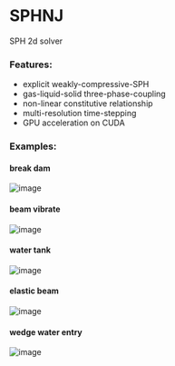 # SPHNJ
SPH 2d solver<br />
### Features:   
- explicit weakly-compressive-SPH<br />
- gas-liquid-solid three-phase-coupling<br />
- non-linear constitutive relationship<br />
- multi-resolution time-stepping<br />
- GPU acceleration on CUDA<br />
### Examples:
#### break dam
![image](https://github.com/niji127/SPHNJ/assets/152270816/e2c169e2-87fe-48f0-a551-d280d2e05710)
#### beam vibrate
![image](https://github.com/niji127/SPHNJ/assets/152270816/494cd291-f998-4547-b927-0825a307bbf3)
#### water tank
![image](https://github.com/niji127/SPHNJ/assets/152270816/ac8619fa-c7c5-4d29-8e35-e0673e26821b)
#### elastic beam
![image](https://github.com/niji127/SPHNJ/assets/152270816/178c752d-6fb9-4b60-8cf6-6b115cb2a121)
#### wedge water entry
![image](https://github.com/niji127/SPHNJ/assets/152270816/bf941d75-3740-4fff-8803-13613343d8b0)
